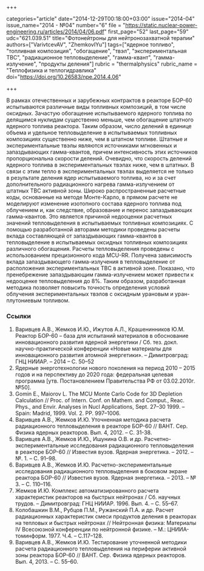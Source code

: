 +++

categories="article"
date="2014-12-29T00:18:00+03:00"
issue="2014-04"
issue_name="2014 - №04"
number="6"
file = "https://static.nuclear-power-engineering.ru/articles/2014/04/06.pdf"
first_page="52"
last_page="59"
udc="621.039.51"
title="Фотонейтроны для нейтронозахватной терапии"
authors=["VarivtcevAV", "ZhemkovIYu"]
tags=["ядерное топливо", "топливная композиция", "обогащение", "твэл", "экспериментальная ТВС", "радиационное тепловыделение", "гамма-квант", "гамма-излучение", "продукты деления"]
rubric = "thermalphysics"
rubric_name = "Теплофизика и теплогидравлика"
doi="https://doi.org/10.26583/npe.2014.4.06"

+++

В рамках отечественных и зарубежных контрактов в реакторе БОР-60 испытываются различные виды топливных композиций, в том числе оксидных. Зачастую обогащение испытываемого ядерного топлива по делящимся нуклидам существенно меньше, чем обогащение штатного ядерного топлива реактора. Таким образом, число делений в единице объема и удельное тепловыделение в испытываемых топливных композициях существенно ниже, чем в штатном топливе. Штатные и экспериментальные твэлы являются источниками мгновенных и запаздывающих гамма-квантов, причем интенсивность этих источников пропорциональна скорости делений. Очевидно, что скорость делений ядерного топлива в экспериментальных твэлах ниже, чем в штатных. В связи с этим тепло в экспериментальных твэлах выделяется не только в результате деления ядер испытываемого топлива, но и за счет дополнительного радиационного нагрева гамма-излучением от штатных ТВС активной зоны. Широко распространенные расчетные коды, основанные на методе Монте-Карло, в прямом расчете не моделируют изменение изотопного состава ядерного топлива под облучением и, как следствие, образование и перенос запаздывающих гамма-квантов. Это является причиной недооценки расчетных значений тепловыделения в испытываемых топливных композициях. С помощью разработанной авторами методики проведены расчеты вклада составляющей от запаздывающих гамма-квантов в тепловыделение в испытываемых оксидных топливных композициях различного обогащения. Расчеты тепловыделения проведены с использованием прецизионного кода MCU-RR. Получена зависимость вклада запаздывающего гамма-излучения в тепловыделение от расположения экспериментальных ТВС в активной зоне. Показано, что пренебрежение запаздывающим гамма-излучением может привести к недооценке тепловыделения до 8%. Таким образом, разработанная методика позволяет повысить точность определения условий облучения экспериментальных твэлов с оксидным урановым и уран-плутониевым топливом.

### Ссылки

1. Варивцев А.В., Жемков И.Ю., Ижутов А.Л., Крашенинников Ю.М. Реактор БОР-60 – база для испытаний материалов в обоснование инновационного развития ядерной энергетики / Сб. тез. докл. научно-практической конференции «Новые материалы для инновационного развития атомной энергетики». – Димитровград: ГНЦ НИИАР. – 2014 – С. 50–52
2. Ядерные энерготехнологии нового поколения на период 2010 – 2015 годов и на перспективу до 2020 года: федеральная целевая программа [утв. Постановлением Правительства РФ от 03.02.2010г. №50].
3. Gomin E., Maiorov L. The MCU Monte Carlo Code for 3D Depletion Calculation // Proc. of Intern. Conf. on Mathem. and Comput., Reac. Phys., and Envir. Analyses in Nucl Applications, Sept. 27–30 1999. – Spain: Madrid, 1999. Vol. 2. PP. 997–1006.
4. Варивцев А.В., Жемков И.Ю. Уточненная методика расчета радиационного тепловыделения в реакторе БОР-60 // ВАНТ. Сер. Физика ядерных реакторов. Вып. 4, 2012. – С. 31-38.
5. Варивцев А.В., Жемков И.Ю., Ишунина О.В. и др. Расчетно-экспериментальные исследования радиационного тепловыделения в реакторе БОР-60 // Известия вузов. Ядерная энергетика. – 2012. – №. 1. – С. 91–98.
6. Варивцев А.В., Жемков И.Ю. Расчетно-экспериментальные исследования радиационного тепловыделения в боковом экране реактора БОР-60 // Известия вузов. Ядерная энергетика. – 2013. – № 3. – С. 110–116.
7. Жемков И.Ю. Комплекс автоматизированного расчета характеристик реакторов на быстрых нейтронах / Сб. научных трудов. – Димитровград: ГНЦ НИИАР. 1996. Вып. 4. – С. 55–67.
8. Колобашкин В.М., Рубцов П.М., Ружанский П.А. и др. Расчет радиационных характеристик смеси продуктов деления в реакторах на тепловых и быстрых нейтронах // Нейтронная физика: Материалы IV Всесоюзной конференции по нейтронной физике. – М.: ЦНИИА-томинформ. 1977. Ч.4. – С.117–128.
9. Варивцев А.В., Жемков И.Ю. Тестирование уточненной методики расчета радиационного тепловыделения на периферии активной зоны реактора БОР-60 // ВАНТ. Сер. Физика ядерных реакторов. Вып. 4, 2013. – С. 55–60.